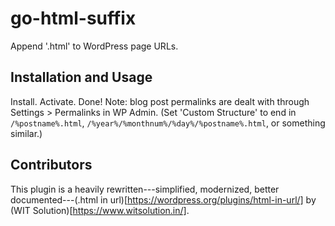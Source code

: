 # go-html-suffix
Append '.html' to WordPress page URLs.

## Installation and Usage
Install. Activate. Done! Note: blog post permalinks are dealt with through Settings > Permalinks in WP Admin. (Set 'Custom Structure' to end in `/%postname%.html`, `/%year%/%monthnum%/%day%/%postname%.html`, or something similar.)

## Contributors
This plugin is a heavily rewritten---simplified, modernized, better documented---(.html in url)[https://wordpress.org/plugins/html-in-url/] by (WIT Solution)[https://www.witsolution.in/].
